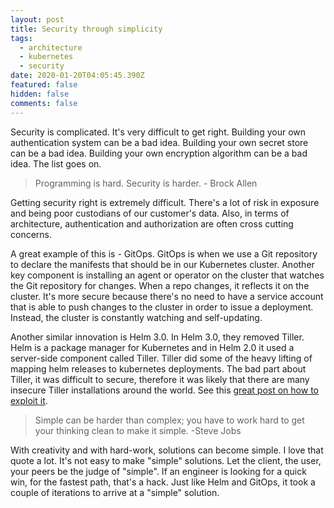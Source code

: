 ```yaml
---
layout: post
title: Security through simplicity
tags:
  - architecture
  - kubernetes
  - security
date: 2020-01-20T04:05:45.390Z
featured: false
hidden: false
comments: false
---
```

Security is complicated. It's very difficult to get right. Building your own authentication system can be a bad idea. Building your own secret store can be a bad idea. Building your own encryption algorithm can be a bad idea. The list goes on.

<!--more-->

> Programming is hard. Security is harder. - Brock Allen

Getting security right is extremely difficult. There's a lot of risk in exposure and being poor custodians of our customer's data. Also, in terms of architecture, authentication and authorization are often cross cutting concerns. 

A great example of this is - GitOps. GitOps is when we use a Git repository to declare the manifests that should be in our Kubernetes cluster. Another key component is installing an agent or operator on the cluster that watches the Git repository for changes. When a repo changes, it reflects it on the cluster. It's more secure because there's no need to have a service account that is able to push changes to the cluster in order to issue a deployment. Instead, the cluster is constantly watching and self-updating.

Another similar innovation is Helm 3.0. In Helm 3.0, they removed Tiller. Helm is a package manager for Kubernetes and in Helm 2.0 it used a server-side component called Tiller. Tiller did some of the heavy lifting of mapping helm releases to kubernetes deployments. The bad part about Tiller, it was difficult to secure, therefore it was likely that there are many insecure Tiller installations around the world. See this [great post on how to exploit it](https://blog.ropnop.com/attacking-default-installs-of-helm-on-kubernetes/).

> Simple can be harder than complex; you have to work hard to get your thinking clean to make it simple. -Steve Jobs

With creativity and with hard-work, solutions can become simple. I love that quote a lot. It's not easy to make "simple" solutions. Let the client, the user, your peers be the judge of "simple". If an engineer is looking for a quick win, for the fastest path, that's a hack. Just like Helm and GitOps, it took a couple of iterations to arrive at a "simple" solution.
